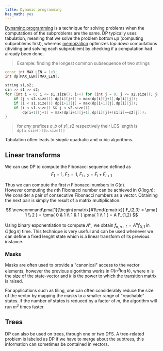 ```yaml
---
title: Dynamic programming
has_math: yes
---
```


[Dynaminc programming](https://en.wikipedia.org/wiki/Dynamic_programming)
is a technique for solving problems when the computations of the subproblems
are the same. DP typically uses tabulation,
meaning that we solve the problem _bottom up_
(computing subproblems first), whereas
[memoization](https://en.wikipedia.org/wiki/Memoization)
optimizes _top down_ computations (dividing and solving each
subproblem) by checking if a computation had already been done.

> Example: finding the longest common subsequence of two strings

```cpp
const int MAX_LEN = 1e3;
int dp[MAX_LEN][MAX_LEN];

string s1,s2;
cin >> s1 >> s2;
for (int i = 0; i <= s1.size(); i++) for (int j = 0; j <= s2.size(); j++) {
    if (j < s2.size()) dp[i][j+1] = max(dp[i][j+1],dp[i][j]);
    if (i < s1.size()) dp[i+1][j] = max(dp[i+1][j],dp[i][j]);
    if (i < s1.size() && j < s2.size())
        dp[i+1][j+1] = max(dp[i+1][j+1],dp[i][j]+(s1[i]==s2[j]));
}
```

> for _any_ prefixes $a,b$ of $s1,s2$ respectively
  their LCS length is `dp[a.size()][b.size()]`

Tabulation often leads to _simple_ quadratic and cubic algorithms.

## Linear transforms
We can use DP to compute the Fibonacci sequence defined as
$$
F_1 = 1, \ F_2 = 1, \
F_{i+2} = F_i + F_{i+1}
$$

Thus we can compute the first $n$ Fibonacci numbers in $O(n)$.  
However computing the $n$th Fibonacci number can be achieved in $O(\log n)$:  
We consider a pair of consecutive Fibonacci numbers as a vector.
Obtaining the next pair is simply the result of a matrix multiplication.

$$
\newcommand\pma[1]{\begin{pmatrix}#1\end{pmatrix}}
F_{2,3} = \pma{ 1 \\ 2 }
= \pma{ 0 & 1 \\ 1 & 1 } \pma{ 1 \\ 1 }
= A F_{1,2}
$$

Using binary exponentiation to compute $A^n$, we obtain
$f_{n,n+1} = A^n f_{0,1}$
in $O(\log n)$ time.
This technique is very useful and can be used whenever
we can define a fixed lenght state which
is a linear transform of its previous instance.

### Masks
Masks are often used to provide a "canonical" access to the vector elements,
however the previous algorithms works in $O(n^3 \log k)$,
where $n$ is the size of the state-vector
and $k$ is the power to which the transition matrix is raised.

For applications such as tiling,
one can often considerably reduce the size of the vector by mapping the masks
to a smaller range of "reachable" states.
If the number of states is reduced by a factor of $m$, the algorithm
will run $m^3$ times faster.

## Trees

DP can also be used on trees, through one or two DFS.
A tree-related problem is labeled as DP if we have to merge 
about the subtrees, this information can sometimes be contained in vectors.

